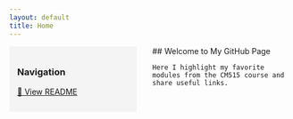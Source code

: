 ```yaml
---
layout: default
title: Home
---
```


<div style="display: flex;">

  <!-- Sidebar -->
  <div style="min-width: 200px; margin-right: 2em; background-color: #f4f4f4; padding: 1em;">
    <h3>Navigation</h3>
    <ul style="list-style-type: none; padding-left: 0;">
      <li><a href="https://github.com/sgogolski/sgogolski.github.io/blob/main/README.md">📄 View README</a></li>
      <!-- Add more links if needed -->
    </ul>
  </div>

  <!-- Main Content -->
  <div>
    ## Welcome to My GitHub Page

    Here I highlight my favorite modules from the CM515 course and share useful links.
  </div>

</div>





